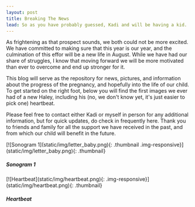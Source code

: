```yaml
---
layout: post
title: Breaking The News
lead: So as you have probably guessed, Kadi and will be having a kid.
---
```


As frightening as that prospect sounds, we both could not be more excited. We have committed to making sure that this year is our year, and the culmination of this effor will be a new life in August. While we have had our share of struggles, I know that moving forward we will be more motivated than ever to overcome and end up stronger for it.

This blog will serve as the repository for news, pictures, and information about the progress of the pregnancy, and hopefully into the life of our child. To get started on the right foot, below you will find the first images we ever had of a new Haley, including his (no, we don't know yet, it's just easier to pick one) heartbeat.

Please feel free to contact either Kadi or myself in person for any additional information, but for quick updates, do check in frequently here. Thank you to friends and family for all the support we have received in the past, and from which our child will benefit in the future.

<div class="row">
  <div class="col-md-4" markdown="1">
[![Sonogram 1](static/img/letter_baby.png){: .thumbnail .img-responsive}](static/img/letter_baby.png){: .thumbnail}
<div class="caption">
<h5>Sonogram 1</h5>
</div>
</div>

<div class="col-md-4">
[![Heartbeat](static/img/heartbeat.png){: .img-responsive}](static/img/heartbeat.png){: .thumbnail}
<div class="caption">
<h5>Heartbeat</h5>
</div>
</div>
